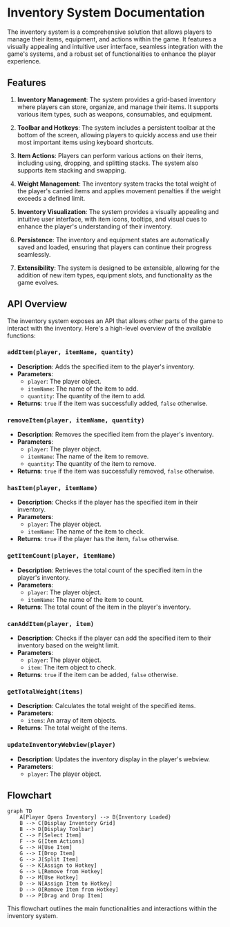 # Inventory System Documentation

The inventory system is a comprehensive solution that allows players to manage their items, equipment, and actions within the game. It features a visually appealing and intuitive user interface, seamless integration with the game's systems, and a robust set of functionalities to enhance the player experience.

## Features

1. **Inventory Management**: The system provides a grid-based inventory where players can store, organize, and manage their items. It supports various item types, such as weapons, consumables, and equipment.

2. **Toolbar and Hotkeys**: The system includes a persistent toolbar at the bottom of the screen, allowing players to quickly access and use their most important items using keyboard shortcuts.

3. **Item Actions**: Players can perform various actions on their items, including using, dropping, and splitting stacks. The system also supports item stacking and swapping.

4. **Weight Management**: The inventory system tracks the total weight of the player's carried items and applies movement penalties if the weight exceeds a defined limit.

5. **Inventory Visualization**: The system provides a visually appealing and intuitive user interface, with item icons, tooltips, and visual cues to enhance the player's understanding of their inventory.

6. **Persistence**: The inventory and equipment states are automatically saved and loaded, ensuring that players can continue their progress seamlessly.

7. **Extensibility**: The system is designed to be extensible, allowing for the addition of new item types, equipment slots, and functionality as the game evolves.

## API Overview

The inventory system exposes an API that allows other parts of the game to interact with the inventory. Here's a high-level overview of the available functions:

### `addItem(player, itemName, quantity)`

- **Description**: Adds the specified item to the player's inventory.
- **Parameters**:
  - `player`: The player object.
  - `itemName`: The name of the item to add.
  - `quantity`: The quantity of the item to add.
- **Returns**: `true` if the item was successfully added, `false` otherwise.

### `removeItem(player, itemName, quantity)`

- **Description**: Removes the specified item from the player's inventory.
- **Parameters**:
  - `player`: The player object.
  - `itemName`: The name of the item to remove.
  - `quantity`: The quantity of the item to remove.
- **Returns**: `true` if the item was successfully removed, `false` otherwise.

### `hasItem(player, itemName)`

- **Description**: Checks if the player has the specified item in their inventory.
- **Parameters**:
  - `player`: The player object.
  - `itemName`: The name of the item to check.
- **Returns**: `true` if the player has the item, `false` otherwise.

### `getItemCount(player, itemName)`

- **Description**: Retrieves the total count of the specified item in the player's inventory.
- **Parameters**:
  - `player`: The player object.
  - `itemName`: The name of the item to count.
- **Returns**: The total count of the item in the player's inventory.

### `canAddItem(player, item)`

- **Description**: Checks if the player can add the specified item to their inventory based on the weight limit.
- **Parameters**:
  - `player`: The player object.
  - `item`: The item object to check.
- **Returns**: `true` if the item can be added, `false` otherwise.

### `getTotalWeight(items)`

- **Description**: Calculates the total weight of the specified items.
- **Parameters**:
  - `items`: An array of item objects.
- **Returns**: The total weight of the items.

### `updateInventoryWebview(player)`

- **Description**: Updates the inventory display in the player's webview.
- **Parameters**:
  - `player`: The player object.

## Flowchart

```mermaid
graph TD
    A[Player Opens Inventory] --> B{Inventory Loaded}
    B --> C[Display Inventory Grid]
    B --> D[Display Toolbar]
    C --> F[Select Item]
    F --> G[Item Actions]
    G --> H[Use Item]
    G --> I[Drop Item]
    G --> J[Split Item]
    G --> K[Assign to Hotkey]
    G --> L[Remove from Hotkey]
    D --> M[Use Hotkey]
    D --> N[Assign Item to Hotkey]
    D --> O[Remove Item from Hotkey]
    D --> P[Drag and Drop Item]
```

This flowchart outlines the main functionalities and interactions within the inventory system.

